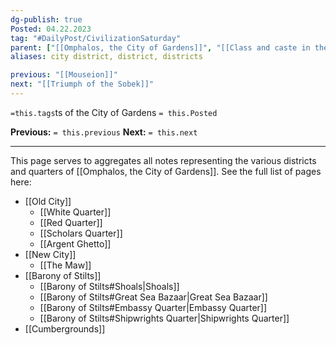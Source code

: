 ```yaml
---
dg-publish: true
Posted: 04.22.2023
tag: "#DailyPost/CivilizationSaturday"
parent: ["[[Omphalos, the City of Gardens]]", "[[Class and caste in the City]]"]
aliases: city district, district, districts

previous: "[[Mouseion]]"
next: "[[Triumph of the Sobek]]"
---
```

`=this.tags`ts of the City of Gardens
`= this.Posted`

**Previous:** `= this.previous`
**Next:** `= this.next`

---

This page serves to aggregates all notes representing the various districts and quarters of [[Omphalos, the City of Gardens]]. See the full list of pages here:

- [[Old City]]
    - [[White Quarter]]
    - [[Red Quarter]]
    - [[Scholars Quarter]]
    - [[Argent Ghetto]]
- [[New City]]
    - [[The Maw]]
- [[Barony of Stilts]]
    - [[Barony of Stilts#Shoals|Shoals]]
    - [[Barony of Stilts#Great Sea Bazaar|Great Sea Bazaar]]
    - [[Barony of Stilts#Embassy Quarter|Embassy Quarter]]
    - [[Barony of Stilts#Shipwrights Quarter|Shipwrights Quarter]]
- [[Cumbergrounds]]